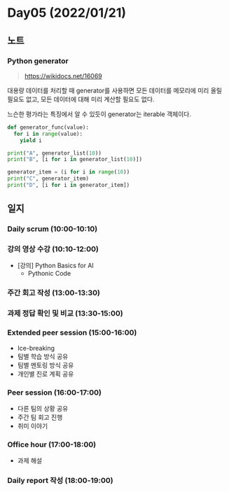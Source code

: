 # Day05 (2022/01/21)

## 노트

### Python generator

> https://wikidocs.net/16069

대용량 데이터를 처리할 때 generator를 사용하면 모든 데이터를 메모리에 미리 올릴 필요도 없고, 모든 데이터에 대해 미리 계산할 필요도 없다.

느슨한 평가라는 특징에서 알 수 있듯이 generator는 iterable 객체이다.

```python
def generator_func(value):
  for i in range(value):
    yield i

print("A", generator_list(10))
print("B", [i for i in generator_list(10)])

generator_item = (i for i in range(10))
print("C", generator_item)
print("D", [i for i in generator_item])
```

## 일지

### Daily scrum (10:00-10:10)

### 강의 영상 수강 (10:10-12:00)

  * [강의] Python Basics for AI
    * Pythonic Code

### 주간 회고 작성 (13:00-13:30)

### 과제 정답 확인 및 비교 (13:30-15:00)

### Extended peer session (15:00-16:00)

  * Ice-breaking
  * 팀별 학습 방식 공유
  * 팀별 멘토링 방식 공유
  * 개인별 진로 계획 공유

### Peer session (16:00-17:00)

  * 다른 팀의 상황 공유
  * 주간 팀 회고 진행
  * 취미 이야기

### Office hour (17:00-18:00)

  * 과제 해설

### Daily report 작성 (18:00-19:00)
